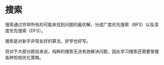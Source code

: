 # 搜索

搜索通过穷举所有的可能来找到问题的最优解，分成广度优先搜索（BFS）以及深度优先搜索（DFS）。

搜索是对新手非常友好的算法，好学也好写。

但对于大部分题目来说，纯粹的搜索无法有效解决问题，因此学习搜索还需要掌握各种剪枝优化策略。

